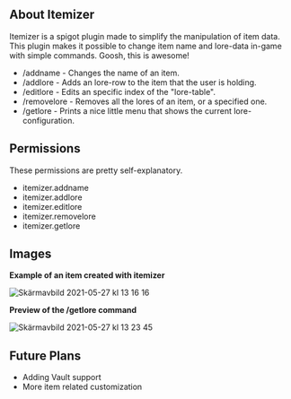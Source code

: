 ## About Itemizer

Itemizer is a spigot plugin made to simplify the manipulation of item data. This plugin makes it possible to change item name and lore-data in-game with simple commands. Goosh, this is awesome!

- /addname - Changes the name of an item.
- /addlore - Adds an lore-row to the item that the user is holding. 
- /editlore - Edits an specific index of the "lore-table".
- /removelore - Removes all the lores of an item, or a specified one.
- /getlore - Prints a nice little menu that shows the current lore-configuration.

## Permissions 

These permissions are pretty self-explanatory.
- itemizer.addname
- itemizer.addlore
- itemizer.editlore
- itemizer.removelore
- itemizer.getlore

## Images 
**Example of an item created with itemizer**

![Skärmavbild 2021-05-27 kl  13 16 16](https://user-images.githubusercontent.com/46868374/119820666-04fd3c00-bef2-11eb-9da9-68ff684898dd.png)

**Preview of the /getlore command**

![Skärmavbild 2021-05-27 kl  13 23 45](https://user-images.githubusercontent.com/46868374/119820781-24946480-bef2-11eb-8114-d5eba07de05b.png)



## Future Plans

- Adding Vault support
- More item related customization 
